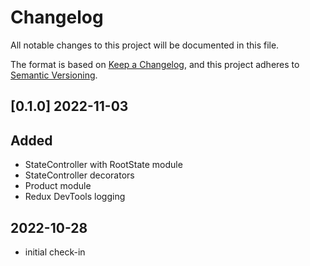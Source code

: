 
# Changelog
All notable changes to this project will be documented in this file.

The format is based on [Keep a Changelog](https://keepachangelog.com/en/1.0.0/),
and this project adheres to [Semantic Versioning](https://semver.org/spec/v2.0.0.html).


## [0.1.0] 2022-11-03
## Added
- StateController with RootState module
- StateController decorators
- Product module
- Redux DevTools logging


## 2022-10-28
- initial check-in

